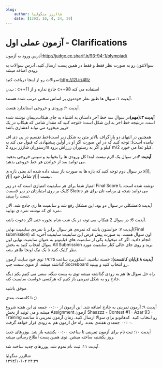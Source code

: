 ```yaml
---
blog:
    author: شااززز منگولیا
    date: [1393, 10, 4, 24, 39]
---
```

# آزمون عملی اول - Clarifications

<div class="cnt">
آدرس ورود به آزمون:<a href="http://judge.ce.sharif.ir/93-94-1/olympiad/">http://judge.ce.sharif.ir/93-94-1/olympiad/</a><p></p>
<p>سوالاتتون رو به صورت نظر فقط و فقط در همین پست ارسال کنید. آدرس سوالات به زودی اضافه میشه.</p>
<p>سوالات رو از اینجا دریافت کنید:‌<a href="http://l2l.ir/4Rz">http://l2l.ir/4Rz</a></p>
<p>پ.ن : c++11 جادج نداره و از c++98 استفاده می کنه</p>
<p>آپدیت ۱:‌ سوال ها طبق نظر خودمون بر اساس سختی مرتب شده هستند.</p>
<p>آپدیت ۲: ورودی و خروجی استاندارد هست.</p>
<p><strong>آپدیت ۳:‌(مهم)</strong>در سوال سه خط آخر داستان به اشتباه به جای هیکاپ،‌پیمان نوشته شده است. درنتیجه خط اخر به این شکل است: «توجه کنید که مقدار شامی که هیکاپ در یک روز میخورد می تواند اعشاری باشد»</p>
<p>همچنین در انتهای دو پاراگراف بالاتر متن به شکل زیر است(خط تقسیم در پی دی اف نیامده است): توجه کنید که در این صورت اگر او در اولین پیشنهادی که قبول می کند به رستوران شاززز برود 2m کیلو و اگر به رستوران زززاش برود m/2 کیلو غذا می خورد.</p>
<p><strong>آپدیت ۴:</strong>در سوال یک لازم نیست ابتدا کل ورودی ها را بخوانید و سپس خروجی بدهید. می توانید بعد از خواندن هر خط خروجی بدهید.</p>
<p>در سوال دوم توجه کنید که بازه ها به صورت باز بسته داده شده اند یعنی بازه ی x[i], y[i] شامل خود y[i] نیست.</p>
<p>امتیاز شما برای هر سابمیت امتیازی است که در زیر Final Score نوشته شده است. با کلیک بر روی امتیازتان در زیر قسمت Status می توانید نتیجه ی برنامه تان برای هر تست را ببینید.</p>
<p>آپدیت ۵:‌مشکلی در سوال دو بود. این مشکل رفع شد و سابمیت ها ری جادج شد. الان نمره ای که نوشته نمره ی نهاییه.</p>
<p>آپدیت 6: در سوال 2 هیکاپ می تونه در یک شب شام نخوره حتی اگر دعوت باشه.</p>
<p>آپدیت ۷:‌ حواستون باشه که نمره‌ی هر سوال برابر با نمره‌ی سابمیت نهایی(Final submission) اون سوال هست. به صورت پیش فرض این سابمیت سابمیت آخریه که انجام دادید. اگر که میخواید یکی از سابمیت های قبلیتونو به عنوان سابمیت نهایی اون سوال انتخاب کنید به بخش All Submission برید و روی جای خالی کنار سابمیت مورد نظر کلیک کنید تا یک تیک اونجا ظاهر بشه.</p>
<p><strong>آپدیت ۸:(پایان کانتست)</strong>: خسته نباشید. اسکوربرد ساعت ۱۹:۲۵ توی خود سایت آزمون گذاشته میشه. از منوی سمت چپ Socreboard رو انتخاب کنید و ببینید.</p>
<p>راه حل سوال ها هم به زودی گذاشته میشه توی یه پست دیگه. سعی می کنیم یکم دیگه جادج رو به شکل تمرینی باز کنیم که هرکسی خواست سابمیت کنه.</p>
<p>موفق باشید.</p>
<p>تا کانتست بعدی ;)</p>
<p>آپدیت ۹:‌ آزمون تمرینی به جادج اضافه شد. این آزمون از ۰۰:۰۰ جمعه ی این هفته شروع میشه و می تونید از بخش Assignment آزمون Shaazzz - Contest #1 - Azar 93 - Training رو انتخاب کنید  کدهاتونو برای سوالا ارسال کنید. زمان آزمون تمرینی تا ساعت ۰۰:۰۰ جمعه‌ی هفته‌ی بعده. راه حل ازمون هم به زودی قرار خواهد گرفت.</p>
<p>آپدیت ۱۰: ثبت نام برای آزمون تمرینی تا ساعت ۰۰:۰۰ یکشنبه باز شد. یوزرهای جدید روز یکشنبه ساخته میشن. توی همین پست اطلاع رسانی میشه.</p>
<p>آپدیت ۱۱: ثبت نام تموم شد. یوزرهای جدید ساخته شد.</p>
</div>

<div class="blog-info">
    <div class="blog-author">شااززز منگولیا</div>
    <div class="blog-date">۱۳۹۳/۱۰/۰۴ ۲۴:۳۹</div>
</div>

